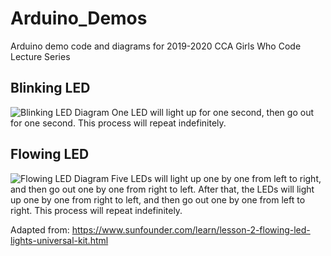 # Arduino_Demos
 Arduino demo code and diagrams for 2019-2020 CCA Girls Who Code Lecture Series

## Blinking LED
![Blinking LED Diagram](/blinkingLEDdemo/blinkingLEDdemo_bb.png|width="100px")
One LED will light up for one second, then go out for one second. This process will repeat indefinitely.


## Flowing LED
![Flowing LED Diagram](/flowingLEDdemo/flowingLEDdemo_6led.png|width="100px")
Five LEDs will light up one by one from left to right, and then go out one by one from right to left.
After that, the LEDs will light up one by one from right to left, and then go out one by one from left to right.
This process will repeat indefinitely.

Adapted from: https://www.sunfounder.com/learn/lesson-2-flowing-led-lights-universal-kit.html
